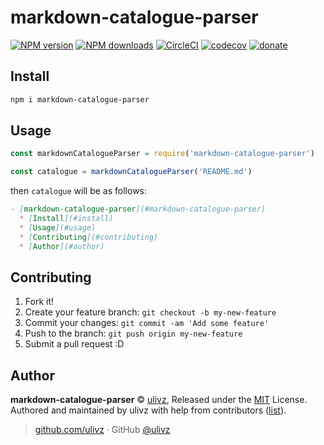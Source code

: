 # markdown-catalogue-parser

[![NPM version](https://img.shields.io/npm/v/markdown-catalogue-parser.svg?style=flat)](https://npmjs.com/package/markdown-catalogue-parser) [![NPM downloads](https://img.shields.io/npm/dm/markdown-catalogue-parser.svg?style=flat)](https://npmjs.com/package/markdown-catalogue-parser) [![CircleCI](https://circleci.com/gh/ULIVZ/markdown-catalogue-parser/tree/master.svg?style=shield)](https://circleci.com/gh/ULIVZ/markdown-catalogue-parser/tree/master)  [![codecov](https://codecov.io/gh/ULIVZ/markdown-catalogue-parser/branch/master/graph/badge.svg)](https://codecov.io/gh/ULIVZ/markdown-catalogue-parser)
 [![donate](https://img.shields.io/badge/$-donate-ff69b4.svg?maxAge=2592000&style=flat)](https://github.com/ULIVZ/donate)

## Install

```bash
npm i markdown-catalogue-parser
```

## Usage

```js
const markdownCatalogueParser = require('markdown-catalogue-parser')

const catalogue = markdownCatalogueParser('README.md')
```

then `catalogue` will be as follows:

```markdown
- [markdown-catalogue-parser](#markdown-catalogue-parser)
  * [Install](#install)
  * [Usage](#usage)
  * [Contributing](#contributing)
  * [Author](#author)
```

## Contributing

1. Fork it!
2. Create your feature branch: `git checkout -b my-new-feature`
3. Commit your changes: `git commit -am 'Add some feature'`
4. Push to the branch: `git push origin my-new-feature`
5. Submit a pull request :D


## Author

**markdown-catalogue-parser** © [ulivz](https://github.com/ULIVZ), Released under the [MIT](./LICENSE) License.<br>
Authored and maintained by ulivz with help from contributors ([list](https://github.com/ULIVZ/markdown-catalogue-parser/contributors)).

> [github.com/ulivz](https://github.com/ulivz) · GitHub [@ulivz](https://github.com/ULIVZ)
